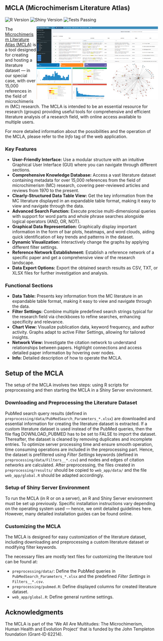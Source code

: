 ## MCLA (Microchimerism Literature Atlas)

![R Version](https://img.shields.io/badge/R-v4.1.3-blue)
![Shiny Version](https://img.shields.io/badge/Shiny-v1.7.1-brightgreen)
![Tests Passing](https://img.shields.io/badge/tests-passing-brightgreen)

<a href="https://github.com/microchimerism/MCLA/raw/main/__docs__/MCLA_Collage.png" target="_blank">
  <img src="https://github.com/microchimerism/MCLA/raw/main/__docs__/MCLA_Collage.png" width="400" height="240" title="MCLA" align="right">
</a>

The [Microchimerism Literature Atlas (MCLA)](https://literature-atlas.microchimerism.info) is a tool designed for creating and hosting a literature dataset — in our special case, with over 15,000 references in the field of microchimerism (MC) research. 
The MCLA is intended to be an essential resource for research (groups) providing useful tools for comprehensive and efficient literature analysis of a research field, with online access available to multiple users.

For more detailed information about the possibilities and the operation of the MCLA, please refer to the *Info* tag of the web application.

### Key Features

- **User-Friendly Interface:** Use a modular structure with an intuitive Graphical User Interface (GUI) where you can navigate through different sections.
- **Comprehensive Knowledge Database:** Access a vast literature dataset containing metadata for over 15,000 references from the field of microchimerism (MC) research, covering peer-reviewed articles and reviews from 1970 to the present.
- **Clearly-Structured Data Table View:** Get the key information from the MC literature displayed in an expandable table format, making it easy to view and navigate through the data.
- **Advanced Search Function:** Execute precise multi-dimensional queries with support for word parts and whole phrase searches alongside logical operators (AND, OR, NOT).
- **Graphical Data Representation:** Graphically display important information in the form of bar plots, heatmaps, and word clouds, aiding quick identification of key trends and patterns in the dataset.
- **Dynamic Visualization:** Interactively change the graphs by applying different filter settings.
- **Reference Network Establishment:** Establish a reference network of a specific paper and get a comprehensive view of the research landscape.
- **Data Export Options:** Export the obtained search results as CSV, TXT, or XLSX files for further investigation and analysis.

### Functional Sections

- **Data Table:** Presents key information from the MC literature in an expandable table format, making it easy to view and navigate through the data.
- **Filter Settings:** Combine multiple predefined search strings typical for the research field via checkboxes to refine searches, enhancing specificity and relevance.
- **Chart View:** Visualize publication data, keyword frequency, and author activity. Graphs adapt to active Filter Settings, allowing for tailored insights.
- **Network View:** Investigate the citation network to understand relationships between papers. Highlight connections and access detailed paper information by hovering over nodes.
- **Info:** Detailed description of how to operate the MCLA.

## Setup of the MCLA

The setup of the MCLA involves two steps: using R scripts for preprocessing and then starting the MCLA in a Shiny Server environment. 

### Downloading and Preprocessing the Literature Dataset

PubMed search query results (defined in `preprocessing/data/PubMedSearch_Parameters_*.xlsx`) are downloaded and essential information for creating the literature dataset is extracted.
If a custom literature dataset is used instead of the PubMed queries, then the file flag DOWNLOAD_PUBMED has to be set to FALSE to import the dataset.
Thereafter, the dataset is cleaned by removing duplicates and incomplete entries. 
To optimize server processing time and ensure smooth operation, time consuming operations are included in the preprocessing part.
Hence, the dataset is prefiltered using *Filter Settings* keywords (defined in `preprocessing/data/Filters__*.csv`) and nodes and edges of citation networks are calculated. 
After preprocessing, the files created in `preprocessing/results/` should be copied to `web_app/data/` and the file `web_app/global.R` should be adapted accordingly.

### Setup of Shiny Server Environment

To run the MCLA (in R or on a server), an R and Shiny Server environment must be set up previously.
Specific installation instructions vary depending on the operating system used — hence, we omit detailed guidelines here.
However, many detailed installation guides can be found online.

### Customizing the MCLA

The MCLA is designed for easy customization of the literature dataset, including downloading and preprocessing a custom literature dataset or modifying filter keywords.

The necessary files are mostly text files for customizing the literature tool can be found at:
- `preprocessing/data/`: Define the PubMed queries in `PubMedSearch_Parameters_*.xlsx` and the predefined *Filter Settings* in `Filters__*.csv`.
- `preprocessing/pubmed.R`: Define displayed columns for created literature dataset.
- `web_app/global.R`: Define general runtime settings.

## Acknowledgments

The MCLA is part of the 'We All Are Multitudes: The Microchimerism, Human Health and Evolution Project' that is funded by the John Templeton foundation (Grant-ID 62214). 
